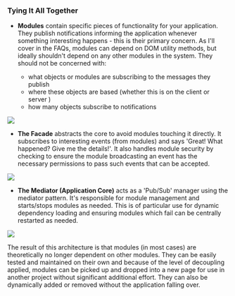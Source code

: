 ### **Tying It All Together**


*   **Modules** contain specific pieces of functionality for your application.
    They publish notifications informing the application whenever something 
    interesting happens - this is their primary concern. As I'll cover in the FAQs, 
    modules can depend on DOM utility methods, but ideally shouldn't depend on any 
    other modules in the system. They should not be concerned with:
   
    
    *   what objects or modules are subscribing to the messages they publish
    *   where these objects are based (whether this is on the client or server
        )
    *   how many objects subscribe to notifications

**![][9]**

*   **The Facade** abstracts the core to avoid modules touching it directly. It
    subscribes to interesting events (from modules) and says 'Great! What happened? 
    Give me the details!'. It also handles module security by checking to ensure the
    module broadcasting an event has the necessary permissions to pass such events 
    that can be accepted.

**![][10]**

*   **The Mediator (Application Core)** acts as a 'Pub/Sub' manager using the
    mediator pattern. It's responsible for module management and starts/stops 
    modules as needed. This is of particular use for dynamic dependency loading and 
    ensuring modules which fail can be centrally restarted as needed.
   
**![][11]**

The result of this architecture is that modules (in most cases) are
theoretically no longer dependent on other modules. They can be easily tested 
and maintained on their own and because of the level of decoupling applied, 
modules can be picked up and dropped into a new page for use in another project 
without significant additional effort. They can also be dynamically added or 
removed without the application falling over.


[9]: img/chart1a.gif
[10]: img/chart2a.gif
[11]: img/chart3a.gif